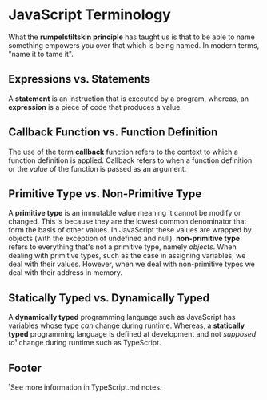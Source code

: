 
# JavaScript Terminology
What the **rumpelstiltskin principle** has taught us is that to be able to name something empowers you over that which is being named. In modern terms, "name it to tame it".
## Expressions vs. Statements
A **statement** is an instruction that is executed by a program, whereas, an **expression** is a piece of code that produces a value.
## Callback Function vs. Function Definition
The use of the term **callback** function refers to the context to which a function definition is applied. Callback refers to when a function definition or the *value* of the function is passed as an argument.
## Primitive Type vs. Non-Primitive Type
A **primitive type** is an immutable value meaning it cannot be modify or changed. This is because they are the lowest common denominator that form the basis of other values. In JavaScript these values are wrapped by objects (with the exception of undefined and null). **non-primitive type** refers to everything that's not a primitive type, namely *objects*. When dealing with primitive types, such as the case in assigning variables, we deal with their values. However, when we deal with non-primitive types we deal with their address in memory.
## Statically Typed vs. Dynamically Typed
A **dynamically typed** programming language such as JavaScript has variables whose type *can* change during runtime. Whereas, a **statically typed** programming language is defined at development and not *supposed to*¹ change during runtime such as TypeScript.

## Footer
¹See more information in TypeScript.md notes.
